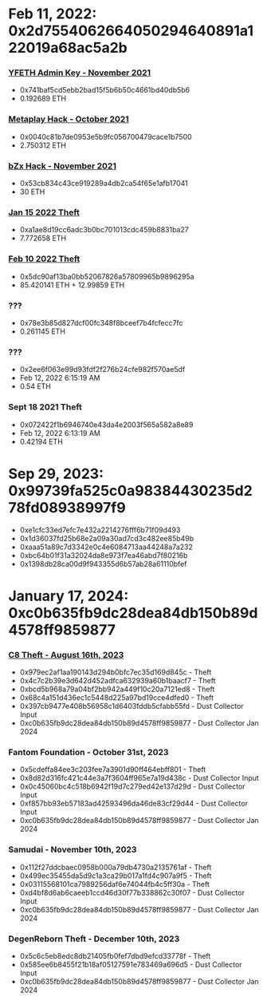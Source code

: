 

# Feb 11, 2022: 0x2d7554062664050294640891a122019a68ac5a2b

### [YFETH Admin Key - November 2021](./YFETH20%Admin20%Key.md)
- 0x741baf5cd5ebb2bad15f5b6b50c4661bd40db5b6
- 0.192689 ETH 

### [Metaplay Hack - October 2021](./Metaplay.md)
- 0x0040c81b7de0953e5b9fc056700479cace1b7500
- 2.750312 ETH 

### [bZx Hack - November 2021](./bZx.md)
- 0x53cb834c43ce919289a4db2ca54f65e1afb17041
- 30 ETH 

### [Jan 15 2022 Theft](./Jan%2015%202022%20Theft.md)
- 0xa1ae8d19cc6adc3b0bc701013cdc459b8831ba27
- 7.772658 ETH 

### [Feb 10 2022 Theft](./Feb%2010%202022%20Theft.md)
- 0x5dc90af13ba0bb52067826a57809965b9896295a
- 85.420141 ETH + 12.99859 ETH

### ???
- 0x78e3b85d827dcf00fc348f8bceef7b4fcfecc7fc
- 0.261145 ETH 

### ???
- 0x2ee6f063e99d93fdf2f276b24cfe982f570ae5df
- Feb 12, 2022 6:15:19 AM
- 0.54 ETH

### Sept 18 2021 Theft
- 0x072422f1b6946740e43da4e2003f565a582a8e89
- Feb 12, 2022 6:13:19 AM
- 0.42194 ETH



# Sep 29, 2023: 0x99739fa525c0a98384430235d278fd08938997f9

- 0xe1cfc33ed7efc7e432a2214276fff6b71f09d493
- 0x1d36037fd25b68e2a09a30ad7cd3c482ee85b49b
- 0xaaa51a89c7d3342e0c4e6084713aa44248a7a232
- 0xbc64b01f31a32024da8e973f7ea46abd7f80216b
- 0x1398db28ca00d9f943355d6b57ab28a61110bfef












  




# January 17, 2024: 0xc0b635fb9dc28dea84db150b89d4578ff9859877

### [C8 Theft - August 16th, 2023](./C8%20Theft.md)
- 0x979ec2af1aa190143d294b0bfc7ec35d169d845c - Theft
- 0x4c7c2b39e3d642d452adfca632939a60b1baacf7 - Theft
- 0xbcd5b968a79a04bf2bb942a449f10c20a7121ed8 - Theft
- 0x68c4a151d436ec1c5448d225a97bd19cce4dfed0 - Theft
- 0x397cb9477e408b56958c1d6403fddb5cfabb55fd - Dust Collector Input
- 0xc0b635fb9dc28dea84db150b89d4578ff9859877 - Dust Collector Jan 2024


### Fantom Foundation - October 31st, 2023
- 0x5cdeffa84ee3c203fee7a3901d90ff464ebff801 - Theft
- 0x8d82d316fc421c44e3a7f3604ff965e7a19d438c - Dust Collector Input
- 0x0c45060bc4c518b6942f19d7c279ed42e137d29d - Dust Collector Input
- 0xf857bb93eb57183ad42593496da46de83cf29d44 - Dust Collector Input
- 0xc0b635fb9dc28dea84db150b89d4578ff9859877 - Dust Collector Jan 2024


### Samudai - November 10th, 2023
- 0x112f27ddcbaec0958b000a79db4730a2135761af - Theft
- 0x499ec35455da5d9c1a3ca29b017a1fd4c907a9f5 - Theft
- 0x03115568101ca7989256daf6e74044fb4c5ff30a - Theft
- 0xd4bf8d6ab6caeeb1ccd46d30f77b338862c30f07 - Dust Collector Input
- 0xc0b635fb9dc28dea84db150b89d4578ff9859877 - Dust Collector Jan 2024


### DegenReborn Theft - December 10th, 2023
- 0x5c6c5eb8edc8db21405fb0fef7dbd9efcd33778f - Theft
- 0x585ee6b8455f21b18af05127591e783469a696d5 - Dust Collector Input
- 0xc0b635fb9dc28dea84db150b89d4578ff9859877 - Dust Collector Jan 2024



